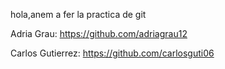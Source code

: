 hola,anem a fer la practica de git

Adria Grau: https://github.com/adriagrau12

Carlos Gutierrez: https://github.com/carlosguti06
